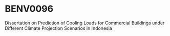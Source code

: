 # BENV0096
Dissertation on Prediction of Cooling Loads for Commercial Buildings under Different Climate Projection Scenarios in Indonesia
